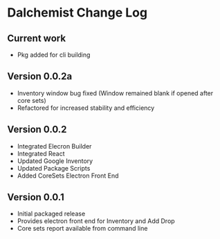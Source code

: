 # Dalchemist Change Log

## Current work

- Pkg added for cli building

## Version 0.0.2a

- Inventory window bug fixed (Window remained blank if opened after core sets)
- Refactored for increased stability and efficiency

## Version 0.0.2

- Integrated Elecron Builder
- Integrated React
- Updated Google Inventory
- Updated Package Scripts
- Added CoreSets Electron Front End

## Version 0.0.1

- Initial packaged release
- Provides electron front end for Inventory and Add Drop
- Core sets report available from command line
